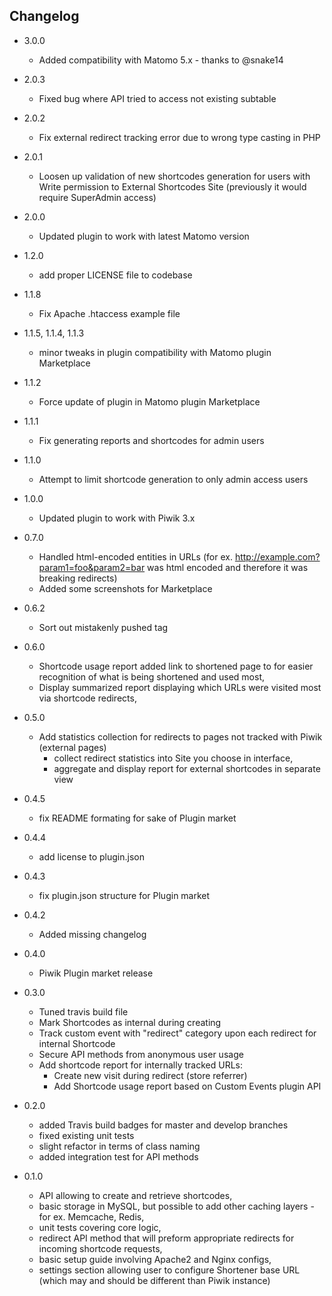 ## Changelog

* 3.0.0
    * Added compatibility with Matomo 5.x - thanks to @snake14

* 2.0.3
    * Fixed bug where API tried to access not existing subtable

* 2.0.2
    * Fix external redirect tracking error due to wrong type casting in PHP

* 2.0.1
    * Loosen up validation of new shortcodes generation for users with Write permission to External Shortcodes Site (previously it would require SuperAdmin access)
  
* 2.0.0
    * Updated plugin to work with latest Matomo version
  
* 1.2.0
    * add proper LICENSE file to codebase 
    
* 1.1.8
    * Fix Apache .htaccess example file

* 1.1.5, 1.1.4, 1.1.3

    * minor tweaks in plugin compatibility with Matomo plugin Marketplace

* 1.1.2
    * Force update of plugin in Matomo plugin Marketplace

* 1.1.1
    * Fix generating reports and shortcodes for admin users

* 1.1.0
    * Attempt to limit shortcode generation to only admin access users
    
* 1.0.0
    * Updated plugin to work with Piwik 3.x

* 0.7.0
    * Handled html-encoded entities in URLs (for ex. http://example.com?param1=foo&param2=bar was html encoded and therefore it was breaking redirects)
    * Added some screenshots for Marketplace

* 0.6.2
    * Sort out mistakenly pushed tag


* 0.6.0
    * Shortcode usage report added link to shortened page to for easier recognition of what is being shortened and used most,
    * Display summarized report displaying which URLs were visited most via shortcode redirects,


* 0.5.0
    * Add statistics collection for redirects to pages not tracked with Piwik (external pages)
         * collect redirect statistics into Site you choose in interface,
         * aggregate and display report for external shortcodes in separate view


* 0.4.5
    * fix README formating for sake of Plugin market


* 0.4.4
    * add license to plugin.json


* 0.4.3
    * fix plugin.json structure for Plugin market


* 0.4.2
    * Added missing changelog


* 0.4.0
    * Piwik Plugin market release


* 0.3.0
    * Tuned travis build file
    * Mark Shortcodes as internal during creating
    * Track custom event with "redirect" category upon each redirect for internal Shortcode
    * Secure API methods from anonymous user usage
    * Add shortcode report for internally tracked URLs:
        * Create new visit during redirect (store referrer)
        * Add Shortcode usage report based on Custom Events plugin API


* 0.2.0
    * added Travis build badges for master and develop branches
    * fixed existing unit tests
    * slight refactor in terms of class naming
    * added integration test for API methods


* 0.1.0
    * API allowing to create and retrieve shortcodes,
    * basic storage in MySQL, but possible to add other caching layers - for ex. Memcache, Redis,
    * unit tests covering core logic,
    * redirect API method that will preform appropriate redirects for incoming shortcode requests,
    * basic setup guide involving Apache2 and Nginx configs,
    * settings section allowing user to configure Shortener base URL (which may and should be different than Piwik instance)

